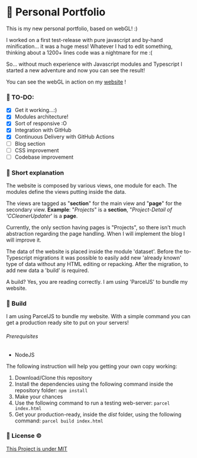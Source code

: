 # :large_blue_diamond: Personal Portfolio

This is my new personal portfolio, based on webGL! :)

I worked on a first test-release with pure javascript and by-hand
minification... it was a huge mess! Whatever I had to edit something,
thinking about a 1200+ lines code was a nightmare for me :(

So... without much experience with Javascript modules and Typescript I
started a new adventure and now you can see the result!

You can see the webGL in action on my
[website](https://www.lightdestory.com) !

### :large_blue_diamond: TO-DO:

- [X] Get it working...:)
- [X] Modules architecture!
- [X] Sort of responsive :O
- [X] Integration with GitHub
- [X] Continuous Delivery with GitHub Actions
- [ ] Blog section
- [ ] CSS improvement
- [ ] Codebase improvement

### :large_blue_diamond: Short explanation

The website is composed by various views, one module for each. The
modules define the views putting inside the data.

The views are tagged as "**section**" for the main view and "**page**"
for the secondary view. **Example**: "*Projects*" is a **section**,
"*Project-Detail of 'CCleanerUpdater*' is a **page**.

Currently, the only section having pages is "Projects", so there isn't
much abstraction regarding the page handling. When I will implement the
blog I will improve it.

The data of the website is placed inside the module 'dataset'. Before
the to-Typescript migrations it was possible to easily add new 'already
known' type of data without any HTML editing or repacking. After the
migration, to add new data a 'build' is required.

A build? Yes, you are reading correctly. I am using 'ParcelJS' to bundle
my website.

### :large_blue_diamond: Build

I am using ParcelJS to bundle my website. With a simple command you can
get a production ready site to put on your servers!

###### Prerequisites

- NodeJS

The following instruction will help you getting your own copy working:

1. Download/Clone this repository
2. Install the dependencies using the following command inside the
   repository folder: `npm install`
3. Make your chances
4. Use the following command to run a testing web-server: `parcel
   index.html`
5. Get your production-ready, inside the *dist* folder, using the
   following command: `parcel build index.html`


### :large_blue_diamond: License :copyright:
[This Project is under MIT](LICENSE.md)